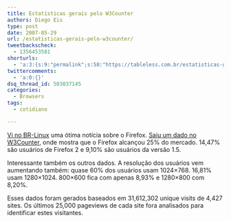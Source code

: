 ```yaml
---
title: Estatísticas gerais pelo W3Counter
authors: Diego Eis
type: post
date: 2007-05-29
url: /estatisticas-gerais-pelo-w3counter/
tweetbackscheck:
  - 1356453581
shorturls:
  - 'a:3:{s:9:"permalink";s:58:"https://tableless.com.br/estatisticas-gerais-pelo-w3counter";s:7:"tinyurl";s:26:"https://tinyurl.com/3h9tw9a";s:4:"isgd";s:19:"https://is.gd/CiM03q";}'
twittercomments:
  - 'a:0:{}'
dsq_thread_id: 503037145
categories:
  - Browsers
tags:
  - cotidiano

---
```

[Vi no BR-Linux][1] uma ótima notícia sobre o Firefox. [Saiu um dado no W3Counter][2], onde mostra que o Firefox alcançou 25% do mercado. 14,47% são usuários de Firefox 2 e 9,10% são usuários da versão 1.5.

Interessante também os outros dados. A resolução dos usuários vem aumentando também: quase 60% dos usuários usam 1024&#215;768. 16,81% usam 1280&#215;1024. 800&#215;600 fica com apenas 8,93% e 1280&#215;800 com 8,20%.

Esses dados foram gerados baseados em 31,612,302 unique visits de 4,427 sites. Os últimos 25,000 pageviews de cada site fora analisados para identificar estes visitantes.

 [1]: https://br-linux.org/linux/firefox-alcancou-25-do-mercado-de-navegadores
 [2]: https://www.w3counter.com/globalstats.php?date=2007-05-20